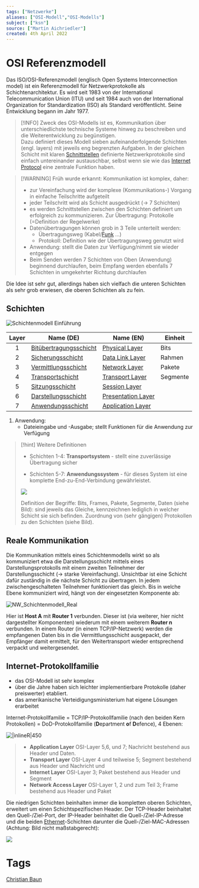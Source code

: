 ```yaml
---
tags: ["Netzwerke"]
aliases: ["OSI-Modell","OSI-Modells"]
subject: ["ksn"]
source: ["Martin Aichriedler"]
created: 4th April 2022
---
```


# OSI Referenzmodell

Das ISO/OSI-Referenzmodell (englisch Open Systems Interconnection model) ist ein Referenzmodell für Netzwerkprotokolle als Schichtenarchitektur. Es wird seit 1983 von der International Telecommunication Union (ITU) und seit 1984 auch von der International Organization for Standardization (ISO) als Standard veröffentlicht. Seine Entwicklung begann im Jahr 1977.

> [!INFO] Zweck des OSI-Modells ist es, Kommunikation über unterschiedlichste technische Systeme hinweg zu beschreiben und die Weiterentwicklung zu begünstigen.  
> Dazu definiert dieses Modell sieben aufeinanderfolgende Schichten (engl. layers) mit jeweils eng begrenzten Aufgaben. In der gleichen Schicht mit klaren [Schnittstellen](../Digitaltechnik/{MOC}%20Schnittstellen.md) definierte Netzwerkprotokolle sind einfach untereinander austauschbar, selbst wenn sie wie das [Internet Protocol](Internet%20Protocol.md) eine zentrale Funktion haben.

> [!WARNING] Früh wurde erkannt: Kommunikation ist komplex, daher:
> - zur Vereinfachung wird der komplexe (Kommunikations-) Vorgang in einfache Teilschritte aufgeteilt
> - jeder Teilschritt wird als Schicht ausgedrückt (-> 7 Schichten)
> - es werden Schnittstellen zwischen den Schichten definiert um erfolgreich zu kommunizieren. Zur Übertragung: Protokolle (=Definition der Regelwerke)
> - Datenübertragungen können grob in 3 Teile unterteilt werden:
> 	- Übertragungsweg (Kabel/[Funk](../HF-Technik/Rundfunk.md) …)
> 	- Protokoll: Definition wie der Übertragungsweg genutzt wird
> - Anwendung: stellt die Daten zur Verfügung/nimmt sie wieder entgegen
> - Beim Senden werden 7 Schichten von Oben (Anwendung) beginnend durchlaufen, beim Empfang werden ebenfalls 7 Schichten in umgekehrter Richtung durchlaufen

Die Idee ist sehr gut, allerdings haben sich vielfach die unteren Schichten als sehr grob erwiesen, die oberen Schichten als zu fein.

## Schichten

![Schichtenmodell Einführung](Nw/assets/NW_Schichtenmodell_Einf.png)

| Layer | Name (DE)                                           | Name (EN)                                   | Einheit  |
|:-----:| --------------------------------------------------- | ------------------------------------------- | -------- |
|   1   | [Bitübertragungsschicht](Bitübertragungsschicht.md) | [Physical Layer](Bitübertragungsschicht.md) | Bits     |
|   2   | [Sicherungsschicht](Sicherungsschicht.md)           | [Data Link Layer](Sicherungsschicht.md)     | Rahmen   |
|   3   | [Vermittlungsschicht](Vermittlungsschicht.md)       | [Network Layer](Vermittlungsschicht.md)     | Pakete   |
|   4   | [Transportschicht](Transportschicht.md)             | [Transport Layer](Transportschicht.md)      | Segmente |
|   5   | [Sitzungsschicht](Sitzungsschicht.md)                  | [Session Layer](Sitzungsschicht.md)                               |          |
|   6   | [Darstellungsschicht](Darstellungsschicht.md)          | [Presentation Layer](Darstellungsschicht.md)                          |          |
|   7   | [Anwendungsschicht](Anwendungsschicht.md)              | [Application Layer](Anwendungsschicht.md)                           |          |

1. Anwendung:
	- Dateieingabe und -Ausgabe; stellt Funktionen für die Anwendung zur Verfügung


> [!hint] Weitere Definitionen
> - Schichten 1-4: **Transportsystem** - stellt eine zuverlässige Übertragung sicher
> 
> - Schichten 5-7: **Anwendungssystem** - für dieses System ist eine komplette End-zu-End-Verbindung gewährleistet.
> 
> ![](Nw/assets/NW_Schichtenmodell.png)
> 
> Definition der Begriffe: Bits, Frames, Pakete, Segmente, Daten (siehe Bild): sind jeweils das Gleiche, kennzeichnen lediglich in welcher Schicht sie sich befinden. Zuordnung von (sehr gängigen) Protokollen zu den Schichten (siehe Bild).

## Reale Kommunikation

Die Kommunikation mittels eines Schichtenmodells wirkt so als kommuniziert etwa die Darstellungsschicht mittels eines Darstellungsprotokolls mit einem zweiten Teilnehmer der Darstellungsschicht (-> starke Vereinfachung). Unsichtbar ist eine Schicht dafür zuständig in die nächste Schicht zu übertragen. In jedem zwischengeschalteten Teilnehmer funktioniert das gleich. Bis in welche Ebene kommuniziert wird, hängt von der eingesetzten Komponente ab:

![NW_Schichtenmodell_Real](Nw/assets/NW_Schichtenmodell_Real.png)

Hier ist **Host A** mit **Router 1** verbunden. Dieser ist (via weiterer, hier nicht dargestellter Komponenten) wiederum mit einem weiterem **Router n** verbunden. In einem Router (in einem TCP/IP-Netzwerk) werden die empfangenen Daten bis in die Vermittlungsschicht ausgepackt, der Empfänger damit ermittelt, für den Weitertransport wieder entsprechend verpackt und weitergesendet.

## Internet-Protokollfamilie

- das OSI-Modell ist sehr komplex
- über die Jahre haben sich leichter implementierbare Protokolle (daher preiswerter) etabliert.
- das amerikanische Verteidigungsministerium hat eigene Lösungen erarbeitet


Internet-Protokollfamilie = TCP/IP-Protokollfamilie (nach den beiden Kern Protokollen) = DoD-Protokollfamilie (**D**epartment **o**f **D**efence), 4 Ebenen:  

 ![|inlineR|450](Nw/assets/NW_Schichtenmodell_IP.png)

> - **Application Layer** OSI-Layer 5,6, und 7; Nachricht bestehend aus Header und Daten.
> - **Transport Layer** OSI-Layer 4 und teilweise 5; Segment bestehend aus Header und Nachricht und 
> - **Internet Layer** OSI-Layer 3; Paket bestehend aus Header und Segment
> - **Network Access Layer** OSI-Layer 1, 2 und zum Teil 3; Frame bestehend aus Header und Paket

Die niedrigen Schichten beinhalten immer die kompletten oberen Schichten, erweitert um einen Schichtspezifischen Header. Der TCP-Header beinhaltet den Quell-/Ziel-Port, der IP-Header beinhaltet die Quell-/Ziel-IP-Adresse und die beiden [Ethernet](Ethernet.md)-Schichten darunter die Quell-/Ziel-MAC-Adressen (Achtung: Bild nicht maßstabgerecht):

![](Nw/assets/NW_Internetprotokollfam.png)

# Tags

[Christian Baun](http://www.christianbaun.de/)
